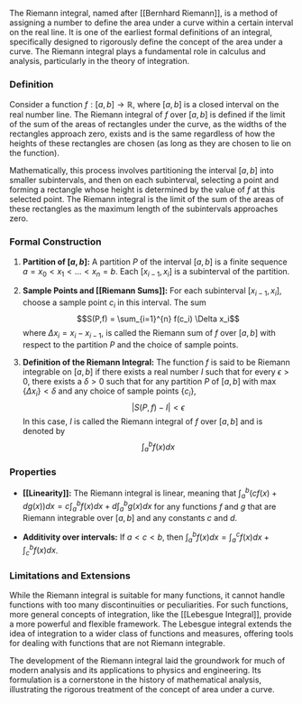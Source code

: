 The Riemann integral, named after [[Bernhard Riemann]], is a method of assigning a number to define the area under a curve within a certain interval on the real line. It is one of the earliest formal definitions of an integral, specifically designed to rigorously define the concept of the area under a curve. The Riemann integral plays a fundamental role in calculus and analysis, particularly in the theory of integration.

### Definition

Consider a function $f:[a,b] \rightarrow \mathbb{R}$, where $[a,b]$ is a closed interval on the real number line. The Riemann integral of $f$ over $[a,b]$ is defined if the limit of the sum of the areas of rectangles under the curve, as the widths of the rectangles approach zero, exists and is the same regardless of how the heights of these rectangles are chosen (as long as they are chosen to lie on the function).

Mathematically, this process involves partitioning the interval $[a,b]$ into smaller subintervals, and then on each subinterval, selecting a point and forming a rectangle whose height is determined by the value of $f$ at this selected point. The Riemann integral is the limit of the sum of the areas of these rectangles as the maximum length of the subintervals approaches zero.

### Formal Construction

1. **Partition of $[a,b]$:** A partition $P$ of the interval $[a,b]$ is a finite sequence $a = x_0 < x_1 < \ldots < x_n = b$. Each $[x_{i-1}, x_i]$ is a subinterval of the partition.

2. **Sample Points and [[Riemann Sums]]:** For each subinterval $[x_{i-1}, x_i]$, choose a sample point $c_i$ in this interval. The sum $$S(P,f) = \sum_{i=1}^{n} f(c_i) \Delta x_i$$ where $\Delta x_i = x_i - x_{i-1}$, is called the Riemann sum of $f$ over $[a,b]$ with respect to the partition $P$ and the choice of sample points.

3. **Definition of the Riemann Integral:** The function $f$ is said to be Riemann integrable on $[a,b]$ if there exists a real number $I$ such that for every $\epsilon > 0$, there exists a $\delta > 0$ such that for any partition $P$ of $[a,b]$ with $\max\{\Delta x_i\} < \delta$ and any choice of sample points $\{c_i\}$, $$|S(P,f) - I| < \epsilon$$ In this case, $I$ is called the Riemann integral of $f$ over $[a,b]$ and is denoted by $$\int_a^b f(x) dx$$

### Properties

- **[[Linearity]]:** The Riemann integral is linear, meaning that $\int_a^b (cf(x) + dg(x)) dx = c\int_a^b f(x) dx + d\int_a^b g(x) dx$ for any functions $f$ and $g$ that are Riemann integrable over $[a,b]$ and any constants $c$ and $d$.
  
- **Additivity over intervals:** If $a < c < b$, then $\int_a^b f(x) dx = \int_a^c f(x) dx + \int_c^b f(x) dx$.

### Limitations and Extensions

While the Riemann integral is suitable for many functions, it cannot handle functions with too many discontinuities or peculiarities. For such functions, more general concepts of integration, like the [[Lebesgue Integral]], provide a more powerful and flexible framework. The Lebesgue integral extends the idea of integration to a wider class of functions and measures, offering tools for dealing with functions that are not Riemann integrable.

The development of the Riemann integral laid the groundwork for much of modern analysis and its applications to physics and engineering. Its formulation is a cornerstone in the history of mathematical analysis, illustrating the rigorous treatment of the concept of area under a curve.